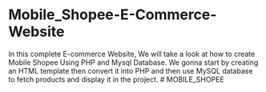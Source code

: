 # Mobile_Shopee-E-Commerce-Website
In this complete E-commerce Website, We will take a look at how to create Mobile Shopee Using PHP and Mysql Database. We gonna start by creating an HTML template then convert it into PHP and then use MySQL database to fetch products and display it in the project.
#   M O B I L E _ S H O P E E  
 